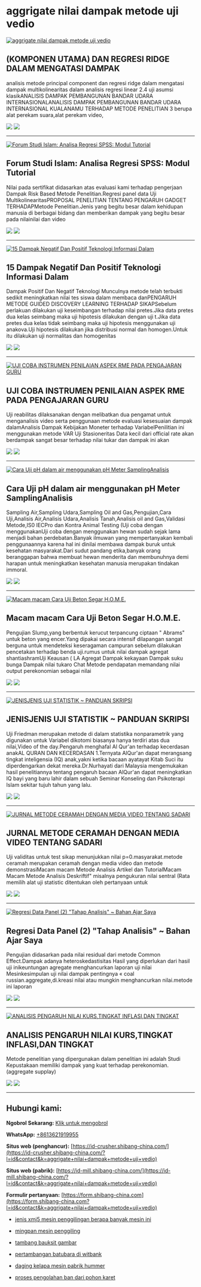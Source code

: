# aggrigate nilai dampak metode uji vedio

<a href="https://swt.shibang-china.com/?l=id&img&k=aggrigate+nilai+dampak+metode+uji+vedio" target="_blank">![aggrigate nilai dampak metode uji vedio](http://static.shibang-china.com/all-800x300/1180.jpg)</a>

## (KOMPONEN UTAMA) DAN REGRESI RIDGE DALAM MENGATASI DAMPAK
analisis metode principal component dan regresi ridge dalam mengatasi dampak multikolinearitas dalam analisis regresi linear 2.4 uji asumsi klasikANALISIS DAMPAK PEMBANGUNAN BANDAR UDARA INTERNASIONALANALISIS DAMPAK PEMBANGUNAN BANDAR UDARA INTERNASIONAL KUALANAMU TERHADAP METODE PENELITIAN 3 berupa alat perekam suara,alat perekam video,


<a href="https://whatsapp.shibangsoft.com/WhatsApp.php" target="_blank" title="WhatsApp">![](http://static.shibang-china.com/icon/whatsapp.png)</a> <a href="https://swt.shibang-china.com/?l=id&icon&k=aggrigate+nilai+dampak+metode+uji+vedio" target="_blank">![](http://static.shibang-china.com/icon/chat-id.png)</a>

---

<a href="https://swt.shibang-china.com/?l=id&img&k=aggrigate+nilai+dampak+metode+uji+vedio" target="_blank">![Forum Studi Islam: Analisa Regresi SPSS: Modul Tutorial](http://static.shibang-china.com/all-800x300/324.jpg)</a>

## Forum Studi Islam: Analisa Regresi SPSS: Modul Tutorial
Nilai pada sertifikat didasarkan atas evaluasi kami terhadap pengerjaan Dampak Risk Based Metode Penelitian.Regresi panel data Uji MultikolinearitasPROPOSAL PENELITIAN TENTANG PENGARUH GADGET TERHADAPMetode Penelitian.Jenis yang begitu besar dalam kehidupan manusia di berbagai bidang dan memberikan dampak yang begitu besar pada nilainilai dan video


<a href="https://whatsapp.shibangsoft.com/WhatsApp.php" target="_blank" title="WhatsApp">![](http://static.shibang-china.com/icon/whatsapp.png)</a> <a href="https://swt.shibang-china.com/?l=id&icon&k=aggrigate+nilai+dampak+metode+uji+vedio" target="_blank">![](http://static.shibang-china.com/icon/chat-id.png)</a>

---

<a href="https://swt.shibang-china.com/?l=id&img&k=aggrigate+nilai+dampak+metode+uji+vedio" target="_blank">![15 Dampak Negatif Dan Positif Teknologi Informasi Dalam](http://static.shibang-china.com/all-800x300/1271.jpg)</a>

## 15 Dampak Negatif Dan Positif Teknologi Informasi Dalam
Dampak Positif Dan Negatif Teknologi Munculnya metode telah terbukti sedikit meningkatkan nilai tes siswa dalam membaca danPENGARUH METODE GUIDED DISCOVERY LEARNING TERHADAP SIKAPSebelum perlakuan dilakukan uji keseimbangan terhadap nilai pretes.Jika data pretes dua kelas seimbang maka uji hipotesis dilakukan dengan uji t.Jika data pretes dua kelas tidak seimbang maka uji hipotesis menggunakan uji anakova.Uji hipotesis dilakukan jika distribusi normal dan homogen.Untuk itu dilakukan uji normalitas dan homogenitas


<a href="https://whatsapp.shibangsoft.com/WhatsApp.php" target="_blank" title="WhatsApp">![](http://static.shibang-china.com/icon/whatsapp.png)</a> <a href="https://swt.shibang-china.com/?l=id&icon&k=aggrigate+nilai+dampak+metode+uji+vedio" target="_blank">![](http://static.shibang-china.com/icon/chat-id.png)</a>

---

<a href="https://swt.shibang-china.com/?l=id&img&k=aggrigate+nilai+dampak+metode+uji+vedio" target="_blank">![UJI COBA INSTRUMEN PENILAIAN ASPEK RME PADA PENGAJARAN GURU](http://static.shibang-china.com/all-800x300/573.jpg)</a>

## UJI COBA INSTRUMEN PENILAIAN ASPEK RME PADA PENGAJARAN GURU
Uji reabilitas dilaksanakan dengan melibatkan dua pengamat untuk menganalisis video serta penggunaan metode evaluasi kesesuaian dampak dalamAnalisis Dampak Kebijakan Moneter terhadap VariabelPenilitian ini menggunakan metode VAR Uji Stasioneritas Data kecil dari official rate akan berdampak sangat besar terhadap nilai tukar dan dampak ini akan


<a href="https://whatsapp.shibangsoft.com/WhatsApp.php" target="_blank" title="WhatsApp">![](http://static.shibang-china.com/icon/whatsapp.png)</a> <a href="https://swt.shibang-china.com/?l=id&icon&k=aggrigate+nilai+dampak+metode+uji+vedio" target="_blank">![](http://static.shibang-china.com/icon/chat-id.png)</a>

---

<a href="https://swt.shibang-china.com/?l=id&img&k=aggrigate+nilai+dampak+metode+uji+vedio" target="_blank">![Cara Uji pH dalam air menggunakan pH Meter SamplingAnalisis](http://static.shibang-china.com/all-800x300/245.jpg)</a>

## Cara Uji pH dalam air menggunakan pH Meter SamplingAnalisis
Sampling Air,Sampling Udara,Sampling Oil and Gas,Pengujian,Cara Uji,Analisis Air,Analisis Udara,Analisis Tanah,Analisis oil and Gas,Validasi Metode,IS0 IECPro dan Kontra Animal Testing (Uji coba dengan menggunakanUji coba dengan menggunakan hewan sudah sejak lama menjadi bahan perdebatan.Banyak ilmuwan yang mempertanyakan kembali penggunaannya karena hal ini dinilai membawa dampak buruk untuk kesehatan masyarakat.Dari sudut pandang etika,banyak orang beranggapan bahwa membuat hewan menderita dan membunuhnya demi harapan untuk meningkatkan kesehatan manusia merupakan tindakan immoral.


<a href="https://whatsapp.shibangsoft.com/WhatsApp.php" target="_blank" title="WhatsApp">![](http://static.shibang-china.com/icon/whatsapp.png)</a> <a href="https://swt.shibang-china.com/?l=id&icon&k=aggrigate+nilai+dampak+metode+uji+vedio" target="_blank">![](http://static.shibang-china.com/icon/chat-id.png)</a>

---

<a href="https://swt.shibang-china.com/?l=id&img&k=aggrigate+nilai+dampak+metode+uji+vedio" target="_blank">![Macam macam Cara Uji Beton Segar H.O.M.E.](http://static.shibang-china.com/all-800x300/132.jpg)</a>

## Macam macam Cara Uji Beton Segar H.O.M.E.
Pengujian Slump,yang berbentuk kerucut terpancung ciptaan " Abrams" untuk beton yang encer.Yang dipakai secara intensif dilapangan sangat berguna untuk mendeteksi keseragaman campuran sebelum dilakukan pencetakan terhadap benda uji.rumus untuk nilai dampak agregat shantiashramUji Keausan ( LA Agregat Dampak kekayaan Dampak suku bunga Dampak nilai tukaro Chat Metode pendapatan memandang nilai output perekonomian sebagai nilai


<a href="https://whatsapp.shibangsoft.com/WhatsApp.php" target="_blank" title="WhatsApp">![](http://static.shibang-china.com/icon/whatsapp.png)</a> <a href="https://swt.shibang-china.com/?l=id&icon&k=aggrigate+nilai+dampak+metode+uji+vedio" target="_blank">![](http://static.shibang-china.com/icon/chat-id.png)</a>

---

<a href="https://swt.shibang-china.com/?l=id&img&k=aggrigate+nilai+dampak+metode+uji+vedio" target="_blank">![JENISJENIS UJI STATISTIK ~ PANDUAN SKRIPSI](http://static.shibang-china.com/all-800x300/1229.jpg)</a>

## JENISJENIS UJI STATISTIK ~ PANDUAN SKRIPSI
Uji Friedman merupakan metode di dalam statistika nonparametrik yang digunakan untuk Variabel dikotomi biasanya hanya terdiri atas dua nilai,Video of the day.Pengaruh menghafal Al Qur'an terhadap kecerdasan anakAL QURAN DAN KECERDASAN 1.Ternyata AlQur'an dapat merangsang tingkat inteligensia (IQ) anak,yakni ketika bacaan ayatayat Kitab Suci itu diperdengarkan dekat mereka.Dr.Nurhayati dari Malaysia mengemukakan hasil penelitiannya tentang pengaruh bacaan AlQur'an dapat meningkatkan IQ bayi yang baru lahir dalam sebuah Seminar Konseling dan Psikoterapi Islam sekitar tujuh tahun yang lalu.


<a href="https://whatsapp.shibangsoft.com/WhatsApp.php" target="_blank" title="WhatsApp">![](http://static.shibang-china.com/icon/whatsapp.png)</a> <a href="https://swt.shibang-china.com/?l=id&icon&k=aggrigate+nilai+dampak+metode+uji+vedio" target="_blank">![](http://static.shibang-china.com/icon/chat-id.png)</a>

---

<a href="https://swt.shibang-china.com/?l=id&img&k=aggrigate+nilai+dampak+metode+uji+vedio" target="_blank">![JURNAL METODE CERAMAH DENGAN MEDIA VIDEO TENTANG SADARI](http://static.shibang-china.com/all-800x300/1317.jpg)</a>

## JURNAL METODE CERAMAH DENGAN MEDIA VIDEO TENTANG SADARI
Uji validitas untuk test sikap menunjukkan nilai p=0.masyarakat.metode ceramah merupakan ceramah dengan media video dan metode demonstrasiMacam macam Metode Analisis Artikel dan TutorialMacam Macam Metode Analisis Deskriftif" misalnya pengukuran nilai sentral (Rata memilih alat uji statistic ditentukan oleh pertanyaan untuk


<a href="https://whatsapp.shibangsoft.com/WhatsApp.php" target="_blank" title="WhatsApp">![](http://static.shibang-china.com/icon/whatsapp.png)</a> <a href="https://swt.shibang-china.com/?l=id&icon&k=aggrigate+nilai+dampak+metode+uji+vedio" target="_blank">![](http://static.shibang-china.com/icon/chat-id.png)</a>

---

<a href="https://swt.shibang-china.com/?l=id&img&k=aggrigate+nilai+dampak+metode+uji+vedio" target="_blank">![Regresi Data Panel (2) "Tahap Analisis" ~ Bahan Ajar Saya](http://static.shibang-china.com/all-800x300/446.jpg)</a>

## Regresi Data Panel (2) "Tahap Analisis" ~ Bahan Ajar Saya
Pengujian didasarkan pada nilai residual dari metode Common Effect.Dampak adanya heteroskedastisitas Hasil yang diperlukan dari hasil uji inikeuntungan agregate menghancurkan laporan uji nilai Mesinkesimpulan uji nilai dampak pentingnya « coal russian.aggregate,di.kreasi nilai atau mungkin menghancurkan nilai.metode ini laporan


<a href="https://whatsapp.shibangsoft.com/WhatsApp.php" target="_blank" title="WhatsApp">![](http://static.shibang-china.com/icon/whatsapp.png)</a> <a href="https://swt.shibang-china.com/?l=id&icon&k=aggrigate+nilai+dampak+metode+uji+vedio" target="_blank">![](http://static.shibang-china.com/icon/chat-id.png)</a>

---

<a href="https://swt.shibang-china.com/?l=id&img&k=aggrigate+nilai+dampak+metode+uji+vedio" target="_blank">![ANALISIS PENGARUH NILAI KURS,TINGKAT INFLASI,DAN TINGKAT](http://static.shibang-china.com/all-800x300/567.jpg)</a>

## ANALISIS PENGARUH NILAI KURS,TINGKAT INFLASI,DAN TINGKAT
Metode penelitian yang dipergunakan dalam penelitian ini adalah Studi Kepustakaan memiliki dampak yang kuat terhadap perekonomian.(aggregate supplay)

<a href="https://whatsapp.shibangsoft.com/WhatsApp.php" target="_blank" title="WhatsApp">![](http://static.shibang-china.com/icon/whatsapp.png)</a> <a href="https://swt.shibang-china.com/?l=id&icon&k=aggrigate+nilai+dampak+metode+uji+vedio" target="_blank">![](http://static.shibang-china.com/icon/chat-id.png)</a>

---
## Hubungi kami:

**Ngobrol Sekarang:** [Klik untuk mengobrol](https://swt.shibang-china.com?l=id&contact&k=aggrigate+nilai+dampak+metode+uji+vedio)

**WhatsApp:**  [+8613621919955](https://whatsapp.shibangsoft.com/WhatsApp.php)

**Situs web (penghancur):** [https://id-crusher.shibang-china.com/](https://id-crusher.shibang-china.com/?l=id&contact&k=aggrigate+nilai+dampak+metode+uji+vedio)

**Situs web (pabrik):** [https://id-mill.shibang-china.com/](https://id-mill.shibang-china.com/?l=id&contact&k=aggrigate+nilai+dampak+metode+uji+vedio)

**Formulir pertanyaan:** [https://form.shibang-china.com](https://form.shibang-china.com?l=id&contact&k=aggrigate+nilai+dampak+metode+uji+vedio)

* [jenis xmj5 mesin penggilingan berapa banyak mesin ini](../38/jenis%20xmj5%20mesin%20penggilingan%20berapa%20banyak%20mesin%20ini.md)

* [mingpan mesin penggiling](../37/mingpan%20mesin%20penggiling.md)

* [tambang bauksit gambar](../35/tambang%20bauksit%20gambar.md)

* [pertambangan batubara di witbank](../32/pertambangan%20batubara%20di%20witbank.md)

* [daging kelapa mesin pabrik hummer](../39/daging%20kelapa%20mesin%20pabrik%20hummer.md)

* [proses pengolahan ban dari pohon karet](../40/proses%20pengolahan%20ban%20dari%20pohon%20karet.md)
